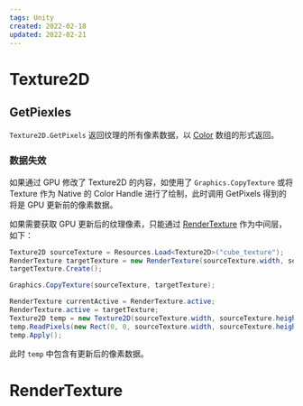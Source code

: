 ```yaml
---
tags: Unity
created: 2022-02-18
updated: 2022-02-21
---
```


# Texture2D

## GetPiexles

`Texture2D.GetPixels` 返回纹理的所有像素数据，以 [Color](Color%20vs%20Color32.md#Color) 数组的形式返回。

### 数据失效

如果通过 GPU 修改了 Texture2D 的内容，如使用了 `Graphics.CopyTexture` 或将 Texture 作为 Native 的 Color Handle 进行了绘制，此时调用 GetPixels 得到的将是 GPU 更新前的像素数据。

如果需要获取 GPU 更新后的纹理像素，只能通过 [RenderTexture](#RenderTexture) 作为中间层，如下：
```csharp
Texture2D sourceTexture = Resources.Load<Texture2D>("cube_texture");
RenderTexture targetTexture = new RenderTexture(sourceTexture.width, sourceTexture.height, 0);
targetTexture.Create();

Graphics.CopyTexture(sourceTexture, targetTexture);

RenderTexture currentActive = RenderTexture.active;
RenderTexture.active = targetTexture;
Texture2D temp = new Texture2D(sourceTexture.width, sourceTexture.height);
temp.ReadPixels(new Rect(0, 0, sourceTexture.width, sourceTexture.height), 0, 0);
temp.Apply();
```

此时 `temp` 中包含有更新后的像素数据。

# RenderTexture
